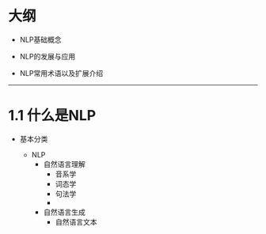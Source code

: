 # 大纲

- NLP基础概念

- NLP的发展与应用

- NLP常用术语以及扩展介绍

---

# 1.1 什么是NLP

- 基本分类

	- NLP
		- 自然语言理解
			- 音系学
			- 词态学
			- 句法学 
			- 
		- 自然语言生成
			- 自然语言文本
